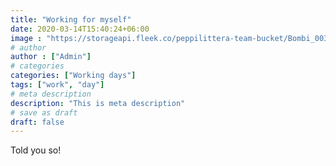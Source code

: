 ```yaml
---
title: "Working for myself"
date: 2020-03-14T15:40:24+06:00
image : "https://storageapi.fleek.co/peppilittera-team-bucket/Bombi_003.jpeg"
# author
author : ["Admin"]
# categories
categories: ["Working days"]
tags: ["work", "day"]
# meta description
description: "This is meta description"
# save as draft
draft: false
---
```


Told you so!
